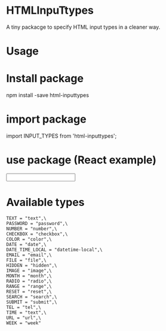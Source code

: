 # HTMLInpuTtypes

A tiny packacge to specify HTML input types in a cleaner way.

# Usage

# Install package
npm install -save html-inputtypes

# import package
import INPUT_TYPES from 'html-inputtypes';

# use package (React example)
<input type={INPUT_TYPES.TEXT}></input>

# Available types

    TEXT = "text",\
    PASSWORD = "password",\
    NUMBER = "number",\
    CHECKBOX = "checkbox",\
    COLOR = "color",\
    DATE = "date",\
    DATE_TIME_LOCAL = "datetime-local",\
    EMAIL = "email",\
    FILE = "file",\
    HIDDEN = "hidden",\
    IMAGE = "image",\
    MONTH = "month",\
    RADIO = "radio",\
    RANGE = "range",\
    RESET = "reset",\
    SEARCH = "search",\
    SUBMIT = "submit",\
    TEL = "tel",\
    TIME = "text",\
    URL = "url",\
    WEEK = "week"
